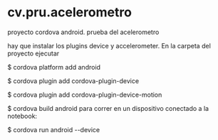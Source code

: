 # cv.pru.acelerometro
proyecto cordova android. prueba del acelerometro

hay que instalar los plugins device y accelerometer. En la carpeta del proyecto ejecutar

$ cordova platform add android
 
$ cordova plugin add cordova-plugin-device

$ cordova plugin add cordova-plugin-device-motion

$ cordova build android
para correr en un dispositivo conectado a la notebook:

$ cordova run android --device